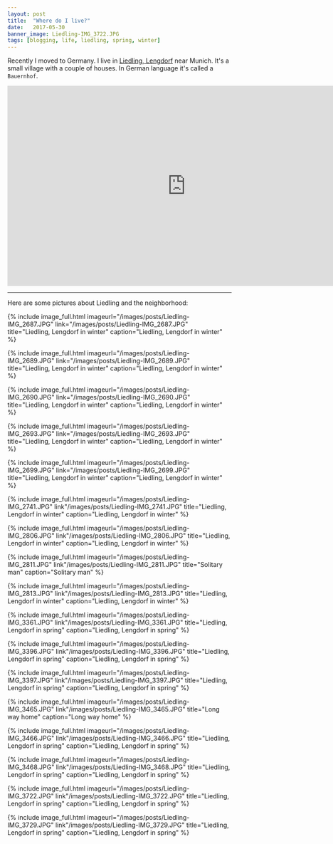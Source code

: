 ```yaml
---
layout: post
title:  "Where do I live?"
date:   2017-05-30
banner_image: Liedling-IMG_3722.JPG
tags: [blogging, life, liedling, spring, winter]
---
```


Recently I moved to Germany. I live in [Liedling, Lengdorf](https://goo.gl/maps/k6GjwbSMwGE2) near Munich. It's a small village with a couple of houses. In German language it's called a `Bauernhof`. 

<!--more-->

<iframe src="https://www.google.com/maps/embed?pb=!1m14!1m12!1m3!1d1977.3495527114926!2d12.029855858468808!3d48.279063041171845!2m3!1f0!2f0!3f0!3m2!1i1024!2i768!4f13.1!5e1!3m2!1sen!2sde!4v1496168800078" width="800" height="450" frameborder="0" style="border:0" allowfullscreen></iframe>

----------

Here are some pictures about Liedling and the neighborhood:

{% include image_full.html imageurl="/images/posts/Liedling-IMG_2687.JPG" link="/images/posts/Liedling-IMG_2687.JPG"
title="Liedling, Lengdorf in winter" caption="Liedling, Lengdorf in winter" %}

{% include image_full.html imageurl="/images/posts/Liedling-IMG_2689.JPG" link="/images/posts/Liedling-IMG_2689.JPG"
title="Liedling, Lengdorf in winter" caption="Liedling, Lengdorf in winter" %}

{% include image_full.html imageurl="/images/posts/Liedling-IMG_2690.JPG" link="/images/posts/Liedling-IMG_2690.JPG"
title="Liedling, Lengdorf in winter" caption="Liedling, Lengdorf in winter" %}

{% include image_full.html imageurl="/images/posts/Liedling-IMG_2693.JPG" link="/images/posts/Liedling-IMG_2693.JPG"
title="Liedling, Lengdorf in winter" caption="Liedling, Lengdorf in winter" %}

{% include image_full.html imageurl="/images/posts/Liedling-IMG_2699.JPG" link="/images/posts/Liedling-IMG_2699.JPG"
title="Liedling, Lengdorf in winter" caption="Liedling, Lengdorf in winter" %}

{% include image_full.html imageurl="/images/posts/Liedling-IMG_2741.JPG" link"/images/posts/Liedling-IMG_2741.JPG"
title="Liedling, Lengdorf in winter" caption="Liedling, Lengdorf in winter" %}

{% include image_full.html imageurl="/images/posts/Liedling-IMG_2806.JPG" link"/images/posts/Liedling-IMG_2806.JPG"
title="Liedling, Lengdorf in winter" caption="Liedling, Lengdorf in winter" %}

{% include image_full.html imageurl="/images/posts/Liedling-IMG_2811.JPG" link"/images/posts/Liedling-IMG_2811.JPG"
title="Solitary man" caption="Solitary man" %}

{% include image_full.html imageurl="/images/posts/Liedling-IMG_2813.JPG" link"/images/posts/Liedling-IMG_2813.JPG" 
title="Liedling, Lengdorf in winter" caption="Liedling, Lengdorf in winter" %}

{% include image_full.html imageurl="/images/posts/Liedling-IMG_3361.JPG" link"/images/posts/Liedling-IMG_3361.JPG"
title="Liedling, Lengdorf in spring" caption="Liedling, Lengdorf in spring" %}

{% include image_full.html imageurl="/images/posts/Liedling-IMG_3396.JPG" link"/images/posts/Liedling-IMG_3396.JPG"
title="Liedling, Lengdorf in spring" caption="Liedling, Lengdorf in spring" %}

{% include image_full.html imageurl="/images/posts/Liedling-IMG_3397.JPG" link"/images/posts/Liedling-IMG_3397.JPG" 
title="Liedling, Lengdorf in spring" caption="Liedling, Lengdorf in spring" %}

{% include image_full.html imageurl="/images/posts/Liedling-IMG_3465.JPG" link"/images/posts/Liedling-IMG_3465.JPG"
title="Long way home" caption="Long way home" %}

{% include image_full.html imageurl="/images/posts/Liedling-IMG_3466.JPG" link"/images/posts/Liedling-IMG_3466.JPG" 
title="Liedling, Lengdorf in spring" caption="Liedling, Lengdorf in spring" %}

{% include image_full.html imageurl="/images/posts/Liedling-IMG_3468.JPG" link"/images/posts/Liedling-IMG_3468.JPG"
title="Liedling, Lengdorf in spring" caption="Liedling, Lengdorf in spring" %}

{% include image_full.html imageurl="/images/posts/Liedling-IMG_3722.JPG" link"/images/posts/Liedling-IMG_3722.JPG" 
title="Liedling, Lengdorf in spring" caption="Liedling, Lengdorf in spring" %}

{% include image_full.html imageurl="/images/posts/Liedling-IMG_3729.JPG" link"/images/posts/Liedling-IMG_3729.JPG" 
title="Liedling, Lengdorf in spring" caption="Liedling, Lengdorf in spring" %}